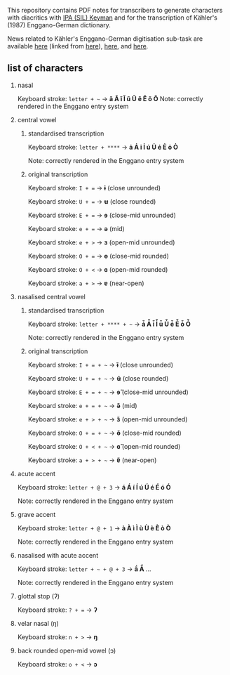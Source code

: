 This repository contains PDF notes for transcribers to generate 
characters with diacritics with [IPA (SIL) 
Keyman](https://help.keyman.com/keyboard/sil_ipa/1.8.6/sil_ipa) and for the transcription of 
Kähler's (1987) Enggano-German dictionary.

News related to Kähler's Enggano-German digitisation sub-task are available 
[here](https://enggano.ling-phil.ox.ac.uk/static/compressed-images/Kahler-transcription/photos.html) 
(linked from 
[here](https://enggano.ling-phil.ox.ac.uk/static/previous.html)), 
[here](https://www.ling-phil.ox.ac.uk/news/2023/05/28/retro-digitisation-work-enggano-german-dictionary-udayana-university-indonesia), 
and 
[here](https://sasing.unud.ac.id/posts/boel-students-involved-in-research-project-led-by-researchers-from-the-university-of-oxford-uk). 

## list of characters

1. nasal

	Keyboard stroke: `letter + ~` → **ã  Ã  ĩ  Ĩ  ũ  Ũ  ẽ  Ẽ  õ  Õ**
	Note: correctly rendered in the Enggano entry system

2. central vowel
    1. standardised transcription

		Keyboard stroke: `letter + ****` → **ȧ  Ȧ  i̇  İ  u̇  U̇  ė  Ė ȯ  Ȯ**
		
		Note: correctly rendered in the Enggano entry system

	2. original transcription

		Keyboard stroke: `I + =` → **ɨ** (close unrounded)
		
		Keyboard stroke: `U + =` → **ʉ** (close rounded)
		
		Keyboard stroke: `E + =` → **ɘ** (close-mid unrounded)
		
		Keyboard stroke: `e + =` → **ə** (mid)
		
		Keyboard stroke: `e + >` → **ɜ** (open-mid unrounded)
	
		Keyboard stroke: `O + =` → **ɵ** (close-mid rounded)
		
		Keyboard stroke: `O + <` → **ɞ** (open-mid rounded)
	
		Keyboard stroke: `a + >` → **ɐ** (near-open)

3. nasalised central vowel
	1. standardised transcription

		Keyboard stroke: `letter + **** + ~` → **ȧ̃  Ȧ̃  i̇̃  İ̃  u̇̃  U̇̃  ė̃  Ė̃  ȯ̃  Ȯ̃**
		
		Note: correctly rendered in the Enggano entry system

	2. original transcription

		Keyboard stroke: `I + = + ~` → **ɨ̃** (close unrounded)
		
		Keyboard stroke: `U + = + ~` → **ʉ̃** (close rounded)
		
		Keyboard stroke: `E + = + ~` → **ɘ̃** (close-mid unrounded)
		
		Keyboard stroke: `e + = + ~` → **ə̃** (mid)
		
		Keyboard stroke: `e + > + ~` → **ɜ̃** (open-mid unrounded)
	
		Keyboard stroke: `O + = + ~` → **ɵ̃** (close-mid rounded)
		
		Keyboard stroke: `O + < + ~` → **ɞ̃** (open-mid rounded)
	
		Keyboard stroke: `a + > + ~` → **ɐ̃** (near-open)

4. acute accent

	Keyboard stroke: `letter + @ + 3` → **á  Á  í  Í  ú  Ú  é  É  ó  Ó**
	
	Note: correctly rendered in the Enggano entry system

5. grave accent

	Keyboard stroke: `letter + @ + 1` → **à  À  ì  Ì  ù  Ù  è  È  ò  Ò**
	
	Note: correctly rendered in the Enggano entry system

6. nasalised with acute accent

	Keyboard stroke: `letter + ~ + @ + 3` → **ã́  Ã́** ...
	
	Note: correctly rendered in the Enggano entry system

7. glottal stop (ʔ)

	Keyboard stroke: `? + =` → **ʔ**

8. velar nasal (ŋ)

	Keyboard stroke: `n + >` → **ŋ**

9. back rounded open-mid vowel (ɔ)

	Keyboard stroke: `o + <` → **ɔ** 
